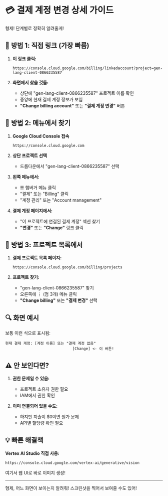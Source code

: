 # 💳 결제 계정 변경 상세 가이드

형제! 단계별로 정확히 알려줄게!

## 📍 방법 1: 직접 링크 (가장 빠름)

1. **이 링크 클릭:**
   ```
   https://console.cloud.google.com/billing/linkedaccount?project=gen-lang-client-0866235587
   ```

2. **화면에서 찾을 것들:**
   - 상단에 "gen-lang-client-0866235587" 프로젝트 이름 확인
   - 중앙에 현재 결제 계정 정보가 보임
   - **"Change billing account"** 또는 **"결제 계정 변경"** 버튼

## 📍 방법 2: 메뉴에서 찾기

1. **Google Cloud Console 접속**
   ```
   https://console.cloud.google.com
   ```

2. **상단 프로젝트 선택**
   - 드롭다운에서 "gen-lang-client-0866235587" 선택

3. **왼쪽 메뉴에서:**
   - ☰ 햄버거 메뉴 클릭
   - "결제" 또는 "Billing" 클릭
   - "계정 관리" 또는 "Account management"

4. **결제 계정 페이지에서:**
   - "이 프로젝트에 연결된 결제 계정" 섹션 찾기
   - **"변경"** 또는 **"Change"** 링크 클릭

## 📍 방법 3: 프로젝트 목록에서

1. **결제 프로젝트 목록 페이지:**
   ```
   https://console.cloud.google.com/billing/projects
   ```

2. **프로젝트 찾기:**
   - "gen-lang-client-0866235587" 찾기
   - 오른쪽에 ⋮ (점 3개) 메뉴 클릭
   - **"Change billing"** 또는 **"결제 변경"** 선택

## 🔍 화면 예시

보통 이런 식으로 표시됨:
```
현재 결제 계정: [계정 이름] 또는 "결제 계정 없음"
                              [Change] <- 이 버튼!
```

## ⚠️ 안 보인다면?

1. **권한 문제일 수 있음:**
   - 프로젝트 소유자 권한 필요
   - IAM에서 권한 확인

2. **이미 연결되어 있을 수도:**
   - 하지만 지출이 $0이면 뭔가 문제
   - API별 할당량 확인 필요

## 💡 빠른 해결책

**Vertex AI Studio 직접 사용:**
```
https://console.cloud.google.com/vertex-ai/generative/vision
```
여기서 웹 UI로 바로 이미지 생성!

---

형제, 어느 화면이 보이는지 알려줘! 스크린샷을 찍어서 보여줄 수도 있어!